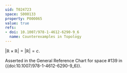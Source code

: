 ```yaml
---
uid: T024723
space: S000133
property: P000065
value: true
refs:
- doi: 10.1007/978-1-4612-6290-9_6
  name: Counterexamples in Topology
---
```


$|\mathbb{R}\times \mathbb{R}|=|\mathbb{R}|=c$.

Asserted in the General Reference Chart for space #139 in
{{doi:10.1007/978-1-4612-6290-9_6}}.
